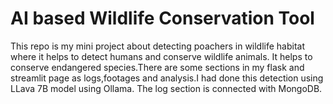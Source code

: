 <h1>AI based Wildlife Conservation Tool</h1>
This repo is my mini project about detecting poachers in wildlife habitat where it helps to detect humans and conserve wildlife animals.
It helps to conserve endangered species.There are some sections in my flask and streamlit page as logs,footages and analysis.I had done this detection using LLava 7B model using Ollama.
The log section is connected with MongoDB.
